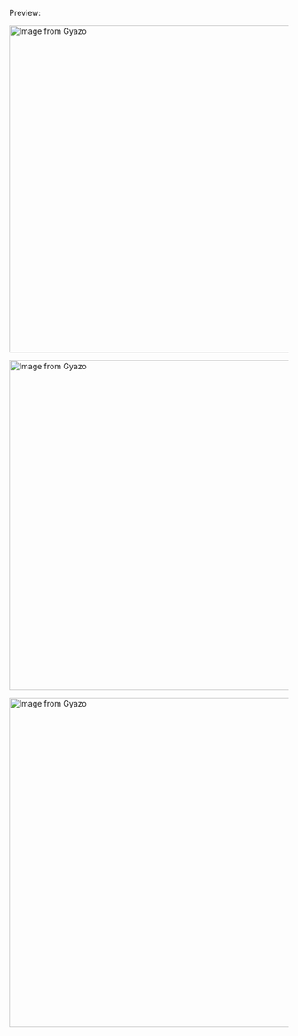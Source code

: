 Preview:

<a href="https://gyazo.com/c481cd35c085e156d65777b537abf755"><img src="https://i.gyazo.com/c481cd35c085e156d65777b537abf755.gif" alt="Image from Gyazo" width="590"/></a>

<a href="https://gyazo.com/5b81b3fcdb124689f3a6dcfbb7dfae1f"><img src="https://i.gyazo.com/5b81b3fcdb124689f3a6dcfbb7dfae1f.gif" alt="Image from Gyazo" width="594"/></a>

<a href="https://gyazo.com/160a2b2eb38b16baa1eea400c2f0ff9e"><img src="https://i.gyazo.com/160a2b2eb38b16baa1eea400c2f0ff9e.gif" alt="Image from Gyazo" width="594"/></a>
